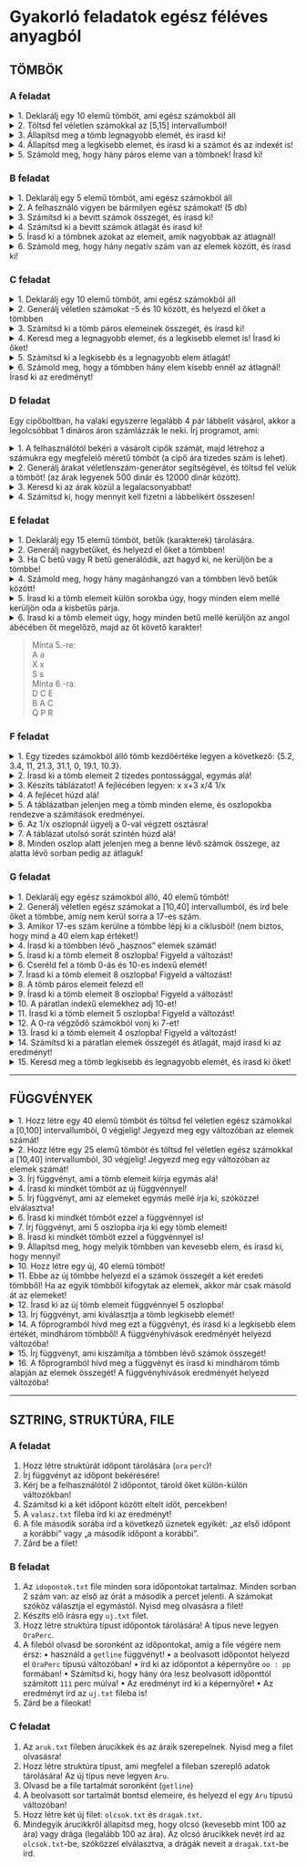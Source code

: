 # Gyakorló feladatok egész féléves anyagból

## TÖMBÖK

### A feladat

<details> <summary>1. Deklarálj egy 10 elemű tömböt, ami egész számokból áll </summary>

```c++
int a[10];
```

</details>

<details> <summary>2. Töltsd fel véletlen számokkal az [5,15] intervallumból! </summary>

```c++
srand(time(0));
for (int i = 0; i < 10; i++) {
    a[i] = 5 + rand() % 11;
    cout << a[i] << " ";
}
cout << endl;
```
</details>

<details> <summary>3. Állapítsd meg a tömb legnagyobb elemét, és írasd ki!</summary>

```c++
int legnagyobb = a[0];
for (int i = 1; i < 10; i++) {
    if (a[i] > legnagyobb) {
        legnagyobb = a[i];
    }
}
cout << "Legnagyobb elem: " << legnagyobb << endl;
```
</details>

<details> <summary>4. Állapítsd meg a legkisebb elemet, és írasd ki a számot és az indexét is! </summary>

```c++
int legkisebb = a[0];
int indkis = 0;
for (int i = 1; i < 10; i++) {
    if (a[i] < legkisebb) {
        legkisebb = a[i];
        indkis = i;
    }
}
cout << "Legkisebb elem: " << legkisebb << " indexe: " << indkis <<endl;
```
</details>

<details> <summary> 5. Számold meg, hogy hány páros eleme van a tömbnek! Írasd ki!
</summary>

```c++
int szamlalo = 0;
for(int i = 0; i < 10; i++) {
    if (a[i] % 2 == 0) {
        szamlalo++;
    }
}
cout << "Paros elemek száma: " << szamlalo << endl;
```
</details>








### B feladat

<details> <summary> 1. Deklarálj egy 5 elemű tömböt, ami egész számokból áll
 </summary>

```c++
int a[5];
```

</details>

<details> <summary> 2. A felhasználó vigyen be bármilyen egész számokat! (5 db)
 </summary>

```c++
cout << "Kérek 5 számot: ";
for (int i = 0; i < 5; i++) {
    cin >> a[i];
}
```

</details>

<details> <summary> 3. Számítsd ki a bevitt számok összegét, és írasd ki!
 </summary>

```c++
int osszeg = 0;
for(int i = 0; i < 5; i++) {
    osszeg += a[i];
}
cout << "A tömb elemeinek összege: " << osszeg << endl;
```

</details>

<details> <summary> 4. Számítsd ki a bevitt számok átlagát és írasd ki!
 </summary>

```c++
double atlag = (double)osszeg / 5;
cout << "A tömb elemeinek átlaga: " << atlag << endl;
```

</details>

<details> <summary> 5. Írasd ki a tömbnek azokat az elemeit, amik nagyobbak az átlagnál!
 </summary>

```c++
cout << "A tömb elemei, amelyek nagyobbak az átlagnál: ";
for(int i = 0; i < 5; i++) {
    if (a[i] > atlag) {
        cout << a[i] << " ";
    }
}
cout << endl;
```

</details>

<details> <summary> 6.	Számold meg, hogy hány negatív szám van az elemek között, és írasd ki!
 </summary>

```c++
cout << "A tömb negatív elemei: ";
for(int i = 0; i < 5; i++) {
    if (a[i] < 0) {
        cout << a[i] << " ";
    }
}
cout << endl;
```

</details>









### C feladat

<details> <summary> 1. Deklarálj egy 10 elemű tömböt, ami egész számokból áll
 </summary>

```c++
int a[10];
```

</details>


<details> <summary> 2. Generálj véletlen számokat -5 és 10 között, és helyezd el őket a tömbben
 </summary>

```c++
cout << "A tömb elemei: ";
srand(time(0));
for (int i = 0; i < 10; i++) {
    a[i] = rand() % 16 - 5;
    cout << a[i] << " ";
}
cout << endl;
```

</details>


<details> <summary> 3. Számítsd ki a tömb páros elemeinek összegét, és írasd ki!
 </summary>

```c++
int osszeg = 0;
for(int i = 0; i < 10; i++) {
    if(a[i] % 2 == 0){
        osszeg += a[i];
    }
}
cout << "A páros elemek összege: " << osszeg <<endl;
```

</details>


<details> <summary> 4. Keresd meg a legnagyobb elemet, és a legkisebb elemet is! Írasd ki őket!
 </summary>

```c++
int legnagyobb = a[0];
int legkisebb = a[0];
for(int i = 1; i < 10; i++) {
    if(a[i] > legnagyobb){
        legnagyobb = a[i];
    }
    if(a[i] < legkisebb){
        legkisebb = a[i];
    }
}
cout << "A legnagyobb elem: " << legnagyobb << endl;
cout << "A legkisebb elem: " << legkisebb << endl;
```

</details>

<details> <summary> 5. Számítsd ki a legkisebb és a legnagyobb elem átlagát!
 </summary>

```c++
double atlag = (legnagyobb + legkisebb) / 2.0;
cout << "A legnagyobb és legkisebb elem átlaga: " << atlag << endl;
```

</details>

<details> <summary> 6. Számold meg, hogy a tömbben hány elem kisebb ennél az átlagnál! Írasd ki az eredményt!
 </summary>

```c++
cout << "A tömb elemei, amelyek kisebbek az átlagnál: ";
for(int i = 0; i < 10; i++) {
    if (a[i] < atlag) {
        cout << a[i] << " ";
    }
}
```

</details>









### D feladat

Egy cipőboltban, ha valaki egyszerre legalább 4 pár lábbelit vásárol, akkor a legolcsóbbat 1 dináros áron számlázzák le neki. Írj programot, ami:

<details> <summary> 1. A felhasználótól bekéri a vásárolt cipők számát, majd létrehoz a számukra egy megfelelő méretű tömböt (a cipő ára tizedes szám is lehet).
 </summary>

```c++
int cipokSzama;
cout << "Add meg a vásárolt cipők számát: ";
cin >> cipokSzama;
double cipok[cipokSzama];
```

</details>

<details> <summary> 2. Generálj árakat véletlenszám-generátor segítségével, és töltsd fel velük a tömböt! (az árak legyenek 500 dinár és 12000 dinár között).
 </summary>

```c++
cout << "A cipők árai: ";
srand(time(0));
for(int i = 0; i < cipokSzama; i++) {
    cipok[i] = rand() % 11501 + 500;
    cout << cipok[i] << " ";
}
cout << endl;
```

</details>

<details> <summary> 3. Keresd ki az árak közül a legalacsonyabbat!
 </summary>

```c++
double legkisebb = cipok[0];
int kisInd = 0;
for(int i = 1; i < cipokSzama; i++) {
    if(cipok[i] < legkisebb){
        legkisebb = cipok[i];
        kisInd = i;
    }
}
cout << "A legolcsóbb cipő ára: " << legkisebb << endl;

```

</details>

<details> <summary> 4. Számítsd ki, hogy mennyit kell fizetni a lábbelikért összesen!
 </summary>

```c++
double osszeg = 0;
for(int i = 0; i < cipokSzama; i++) {
    // Ne felejtsuk el, 
    // hogy a learazas csak akkor ervenyes, 
    // ha 4 vagy tobb cipot vasarolunk!
    if(i == kisInd && cipokSzama >= 4){
        osszeg += 1;
    }
    else {
        osszeg += cipok[i];
    }
}
cout << "Összesen fizetendő: " << osszeg << endl;
```

</details>

### E feladat

<details> <summary> 1. Deklarálj egy 15  elemű  tömböt, betűk (karakterek) tárolására.
 </summary>

```c++
char a[15];
```

</details>

<details> <summary> 2. Generálj nagybetűket, és helyezd el őket a tömbben!
 </summary>

```c++
cout << "A tömb elemei: ";
srand(time(0));
// A ascii kodja 65
// Z ascii kodja 90
for(int i = 0; i < 15; i++) {
    a[i] = rand() % 26 + 65;
    //itt a feladat nem keri
    //hogy kiirjunk, hanem majd az 5. alfeladatban
    //ezert itt csak onellenorzesre iratok ki
    cout << a[i] << " ";
}
cout << endl;
```

</details>


<details> <summary> 3. Ha C betű vagy R betű generálódik, azt hagyd ki, ne kerüljön be a tömbbe!
 </summary>
Az előző alpont megoldását bővítve:

```c++
cout << "A tömb elemei: ";
srand(time(0));
// A ascii kodja 65
// Z ascii kodja 90
for(int i = 0; i < 15; i++) {
    a[i] = rand() % 26 + 65;
//uj resz: ----------v------------
    // ha visszacsokkentjuk az indexet,
    // akkor az elozo helyre probal irni.
    // (viszont aztan a for novel egyet,
    // igy visszakerulunk ugyanoda, ahol most vagyunk)
    // mivel tudjuk, hogy a jelenlegi helyen olyan van,
    // amit nem fogadhatunk el,
    // ezert vissza kell csokkenteni,
    // hogy ugyanoda megegyszer probaljon irni.
    if(a[i] == 'C' || a[i] == 'R') {
        i--;
    }
//uj resz: ----------^------------
    else {
        cout << a[i] << " ";
    }
}
cout << endl;
```

</details>

<details> <summary> 4. Számold meg, hogy hány magánhangzó van a tömbben lévő betűk között!
 </summary>

```c++
int maganDB = 0;
for(int i = 0; i < 15; i++) {
    if(a[i] == 'A' || a[i] == 'E' || a[i] == 'I' || a[i] == 'O' || a[i] == 'U') {
        maganDB++;
    }
}
cout << "Maganhangzok szama: " << maganDB << endl;
```

</details>

<details> <summary> 5. Írasd ki a tömb elemeit külön sorokba úgy, hogy minden elem mellé kerüljön oda a kisbetűs párja.
 </summary>

```c++
for(int i = 0; i < 15; i++) {
    cout << a[i] << " ";
    // A ascii kodja 65, a ascii kodja 97, azaz 97-65 = 32
    // B ascii kodja 66, b ascii kodja 98, azaz 98-66 = 32
    // C ascii kodja 67, c ascii kodja 99, azaz 99-67 = 32
    // ...
    // tehat a kisbetu es nagybetu kozott 32 a kulonbseg
    cout << (char)(a[i] + 32) << endl;
}
cout << endl;
```

</details>

<details> <summary> 6. Írasd ki a tömb elemeit úgy, hogy minden betű mellé kerüljön az angol ábécében őt megelőző, majd az őt követő karakter!
 </summary>

```c++
for(int i = 0; i < 15; i++) {
    //ne felejtsunk el kiterni a szelsoseges esetekre (A, Z)
    //itt ketertelmu a feladat, ilyenkor megkerdezhetitek a tanarnot
    //vagy megcsinaljatok ahogy ti gondolatok

    //en ugy gondoltam, hogy ha A-t vagy Z-t talalunk, 
    //akkor ugy vesszuk, mintha az ABD folytonosan ismetlodne, 
    //tehat az A elott Z van, a Z utan pedig A

    //masik megoldas lenne, hogy ha ilyen szelsosegest talalunk, 
    //akkor kihagyjuk a szomszedos betut, es csak 2 betut irunk ki, 
    //tehat A B, vagy Y Z

    if(a[i] == 'A') {
        cout << "Z A B" << endl;
    } else if (a[i] == 'Z') {
        cout << "Y Z A" << endl;
    } else {
        cout << (char)(a[i] - 1) << " " << a[i] << " " << (char)(a[i] + 1) << endl;
    }
}
```

</details>


>Minta 5.-re:  
A a  
X x  
S s  
Minta 6.-ra:  
D C E  
B A C  
Q P R  

### F feladat

<details> <summary> 1. Egy tizedes számokból álló tömb kezdőértéke legyen a következő: {5.2, 3.4, 11, 21.3, 31.1, 0, 19.1, 10.3}.
 </summary>

```c++
double a[8] = {5.2, 3.4, 11, 21.3, 31.1, 0, 19.1, 10.3};

```

</details>

<details> <summary> 2. Írasd ki a tömb elemeit 2 tizedes pontossággal, egymás alá!
 </summary>

```c++
cout << fixed << showpoint;
cout.precision(2);
for(int i = 0; i < 8; i++) {
    cout << a[i] << endl;
}
```

</details>

<details> <summary> 3. Készíts táblázatot! A fejlécében legyen:  x x+3 x/4 1/x
 </summary>

```c++
cout << "x\tx+3\tx/4\t1/x" << endl;
```

</details>

<details> <summary> 4. A fejlécet húzd alá!
 </summary>

```c++
cout << "-----------------------------" << endl;
```

</details>

<details> <summary> 5. A táblázatban jelenjen meg a tömb minden eleme, és oszlopokba rendezve a számítások eredményei.
 </summary>

```c++
for(int i = 0; i < 8; i++) {
    cout << a[i] << "\t" << a[i] + 3 << "\t" << a[i] / 4 << "\t" << 1 / a[i] << endl;
}
```

</details>

<details> <summary> 6. Az 1/x oszlopnál ügyelj a 0-val végzett osztásra!
 </summary>
Ami eddig a for-ban volt, most if-be is kerül, és szétágazunk: if-else. Az else ágban van az új rész.

```c++
for(int i = 0; i < 8; i++) {
    if(a[i] != 0) {
        cout << a[i] << "\t" << a[i] + 3 << "\t" << a[i] / 4 << "\t" << 1 / a[i] << endl;
    }
    else {
        cout << a[i] << "\t" << a[i] + 3 << "\t" << a[i] / 4 << "\t" << "Hiba!" << endl;
    }
}
```

</details>

<details> <summary> 7. A táblázat utolsó sorát szintén húzd alá!
 </summary>

```c++
cout << "-----------------------------" << endl;
```

</details>

<details> <summary> 8. Minden oszlop alatt jelenjen meg a benne lévő számok összege, az alatta lévő sorban pedig az átlaguk!
 </summary>

```c++
double osszeg = 0;
double plusz3Osszeg = 0;
double per4Osszeg = 0;
double egyPerOsszeg = 0;
int egyPerDB = 0;
for(int i = 0; i < 8; i++) {
    osszeg += a[i];
    plusz3Osszeg += a[i] + 3;
    per4Osszeg += a[i] / 4;
    if(a[i] != 0) {
        egyPerOsszeg += 1 / a[i];
        egyPerDB++;
    }
}

cout << osszeg << "\t" << plusz3Osszeg << "\t" << per4Osszeg << "\t" << egyPerOsszeg << endl;

double atlag = osszeg / 8;
double plusz3Atlag = plusz3Osszeg / 8;
double per4Atlag = per4Osszeg / 8;
double egyPerAtlag = egyPerOsszeg / egyPerDB;

cout << atlag << "\t" << plusz3Atlag << "\t" << per4Atlag << "\t" << egyPerAtlag << endl;

```

</details>

### G feladat

<details> <summary> 1. Deklarálj egy egész számokból álló, 40 elemű tömböt!
 </summary>

```c++
int a[40];
```

</details>

<details> <summary> 2. Generálj véletlen egész számokat a [10,40] intervallumból, és írd bele őket a tömbbe, amíg nem kerül sorra a 17-es szám.
 </summary>

```c++
int ind = 0;
srand(time(0));
do {
    a[ind] = rand() % 31 + 10;
    ind++;
} while (a[ind - 1] != 17 && ind < 40);
```

</details>

<details> <summary> 3. Amikor 17-es szám kerülne a tömbbe lépj ki a ciklusból! (nem biztos, hogy mind a 40 elem kap értéket!)
 </summary>

```c++
// A feladatbol ugy ertem, hogy a 17 mar ne szamitson "hasznosnak".
// Igy a 17 valojaban benne van a tombben, de nem szamit a hasznosok hoze.
// A ciklusbol kilepest megcsinaltuk a 2. alfeladatban.
if(a[ind - 1] == 17) {
    ind--;
}
```

</details>

<details> <summary> 4. Írasd ki a tömbben lévő „hasznos” elemek számát!
 </summary>

```c++
cout << "A tombben " << ind << " hasznos elem van." << endl;

```

</details>

<details> <summary> 5. Írasd ki a tömb elemeit 8 oszlopba! Figyeld a változást!
 </summary>

```c++
cout << endl;
for(int i = 0; i < ind; i++) {
    cout << a[i] << " ";
    if(i % 8 == 7) {
        cout << endl;
    }
}
cout << endl;
```

</details>

<details> <summary> 6. Cseréld fel a tömb 0-ás és 10-es indexű elemét!
 </summary>

```c++
//a 10es indexu mar a 11. elem
if(ind >= 11) {
    int csere = a[10];
    a[10] = a[0];
    a[0] = csere;
}
```

</details>

<details> <summary> 7. Írasd ki a tömb elemeit 8 oszlopba! Figyeld a változást!
 </summary>

```c++
cout << endl;
for(int i = 0; i < ind; i++) {
    cout << a[i] << " ";
    if(i % 8 == 7) {
        cout << endl;
    }
}
cout << endl;
```

</details>

<details> <summary> 8. A tömb páros elemeit felezd el!
 </summary>

```c++
for(int i = 0; i < ind; i++) {
    if(a[i] % 2 == 0) {
        a[i] /= 2;
    }
}
```

</details>

<details> <summary> 9. Írasd ki a tömb elemeit 8 oszlopba! Figyeld a változást!
 </summary>

```c++
cout << endl;
for(int i = 0; i < ind; i++) {
    cout << a[i] << " ";
    if(i % 8 == 7) {
        cout << endl;
    }
}
cout << endl;
```

</details>

<details> <summary> 10. A páratlan indexű elemekhez adj 10-et!
 </summary>

```c++
for(int i = 0; i < ind; i++) {
    if(i % 2 == 1) {
        a[i] += 10;
    }
}
```

</details>

<details> <summary> 11. Írasd ki a tömb elemeit 5 oszlopba! Figyeld a változást!
 </summary>

```c++
cout << endl;
for(int i = 0; i < ind; i++) {
    cout << a[i] << " ";
    if(i % 5 == 4) {
        cout << endl;
    }
}
cout << endl;
```

</details>

<details> <summary> 12. A 0-ra végződő számokból vonj ki 7-et!
 </summary>

```c++
for (int i = 0; i < ind; i++) {
    if(a[i] % 10 == 0) {
        a[i] -= 7;
    }
}
```

</details>

<details> <summary> 13. Írasd ki a tömb elemeit 4 oszlopba! Figyeld a változást!
 </summary>

```c++
cout << endl;
for(int i = 0; i < ind; i++) {
    cout << a[i] << " ";
    if(i % 4 == 3) {
        cout << endl;
    }
}
cout << endl;
```

</details>

<details> <summary> 14. Számítsd ki a páratlan elemek összegét és átlagát, majd írasd ki az eredményt!
 </summary>

```c++
int paratlanOsszeg = 0;
int paratlanDB = 0;
for(int i = 0; i < ind; i++) {
    if(a[i] % 2 == 1) {
        paratlanOsszeg += a[i];
        paratlanDB++;
    }
}
double paratlanAtlag = paratlanOsszeg * 1.00 / paratlanDB;
cout << "A paratlan szamok osszege: " << paratlanOsszeg << endl;
cout << "A paratlan szamok atlaga: " << paratlanAtlag << endl;

```

</details>

<details> <summary> 15. Keresd meg a tömb legkisebb és legnagyobb elemét, és írasd ki őket!
 </summary>

```c++
int legkisebb = a[0];
int legnagyobb = a[0];
for(int i = 1; i < ind; i++) {
    if(a[i] < legkisebb) {
        legkisebb = a[i];
    }
    if(a[i] > legnagyobb) {
        legnagyobb = a[i];
    }
}
cout << "A legkisebb elem: " << legkisebb << endl;
cout << "A legnagyobb elem: " << legnagyobb << endl;
```

</details>


---

## FÜGGVÉNYEK

<details> <summary> 1. Hozz létre egy 40 elemű tömböt és töltsd fel véletlen egész számokkal a [0,100] intervallumból, 0 végjelig!  Jegyezd meg egy változóban az elemek számát! </summary>

```c++
int a[40];
int indA = 0;
srand(time(0));
do {
    a[indA] = rand() % 101;
    indA++;
} while (a[indA - 1] != 0 && indA < 40);
```

</details>

<details> <summary> 2. Hozz létre egy 25 elemű tömböt és töltsd fel véletlen egész számokkal a [10,40] intervallumból, 30 végjelig! Jegyezd meg egy változóban az elemek számát! </summary>

```c++
int b[25];
int indB = 0;
srand(time(0));
do {
    b[indB] = rand() % 31 + 10;
    indB++;
} while (b[indB - 1] != 30 && indB < 25);
```

</details>

<details> <summary> 3. Írj függvényt, ami a tömb elemeit kiírja egymás alá! </summary>

```c++
void kiir1(int *a, int n) {
    for(int i = 0; i < n; i++) {
        cout << a[i] << endl;
    }
    //habar nem resze a feladatnak, sokkal atlathatobb lesz a kiiras, ha elvalasztjuk
    cout << "--------------------------------" << endl;
}
```

</details>

<details> <summary> 4. Írasd ki mindkét tömböt az új függvénnyel! </summary>

```c++
cout << "Az elso tomb: " << endl;
kiir1(a, indA);
cout << "A masodik tomb: " << endl;
kiir1(b, indB);
```

</details>

<details> <summary> 5. Írj függvényt, ami az elemeket egymás mellé írja ki, szóközzel elválasztva! </summary>

```c++
void kiir2(int *a, int n) {
    for(int i = 0; i < n; i++) {
        cout << a[i] << " ";
    }
    cout << "\n--------------------------------" << endl;
}
```

</details>

<details> <summary> 6. Írasd ki mindkét tömböt ezzel a függvénnyel is! </summary>

```c++
cout << "Az elso tomb: " << endl;
kiir2(a, indA);
cout << "A masodik tomb: " << endl;
kiir2(b, indB);
```

</details>

<details> <summary> 7. Írj függvényt, ami 5 oszlopba írja ki egy tömb elemeit! </summary>

```c++
void kiir3(int *a, int n) {
    for(int i = 0; i < n; i++) {
        cout << a[i] << " ";
        if(i % 5 == 4) {
            cout << endl;
        }
    }
    cout << "\n--------------------------------" << endl;
}
```

</details>

<details> <summary> 8. Írasd ki mindkét tömböt ezzel a függvénnyel is! </summary>

```c++
cout << "Az elso tomb: " << endl;
kiir3(a, indA);
cout << "A masodik tomb: " << endl;
kiir3(b, indB);

```

</details>

<details> <summary> 9. Állapítsd meg, hogy melyik tömbben van kevesebb elem, és írasd ki, hogy mennyi! </summary>

```c++
if(indA > indB) {
    cout << "A masodik tombben van kevesebb elem, ami " << indB << " db." << endl;
} else if(indA < indB) {
    cout << "Az elso tombben van kevesebb elem, ami " << indA << " db." << endl;
} else {
    cout << "A ket tombben ugyanannyi elem van, ami " << indA << " db." << endl;
}
```

</details>

<details> <summary> 10. Hozz létre egy új, 40 elemű tömböt! </summary>

```c++
int ossz[40];
```

</details>

<details> <summary> 11. Ebbe az új tömbbe helyezd el a számok összegét a két eredeti tömbből! Ha az egyik tömbből kifogytak az elemek, akkor már csak másold át az elemeket! </summary>

```c++
//ameddig mindkettoben vannak elemek, addig az osszeguk kell
for(int i = 0; i < (min(indA, indB)); i++) {
    ossz[i] = a[i] + b[i];
}
//amikor mar az egyikbol elfogyott, akkor csak atadjuk a tobbi elemet
for(int i = min(indA, indB); i < max(indA, indB); i++) {
    if(indA > indB) {
        ossz[i] = a[i];
    } else {
        ossz[i] = b[i];
    }
}
```

</details>

<details> <summary> 12. Írasd ki az új tömb elemeit függvénnyel 5 oszlopba! </summary>

```c++
cout << "Az osszeg tomb: " << endl;
kiir3(ossz, max(indA, indB));
```

</details>

<details> <summary> 13. Írj függvényt, ami kiválasztja a tömb legkisebb elemét! </summary>

```c++
int kis(int *a, int n) {
    int min = a[0];
    for(int i = 1; i < n; i++) {
        if(a[i] < min) {
            min = a[i];
        }
    }
    return min;
}
```

</details>

<details> <summary> 14. A főprogramból hívd meg ezt a függvényt, és írasd ki a legkisebb elem értékét, mindhárom tömbből! A függvényhívások eredményét helyezd változóba! </summary>

```c++
int kisA = kis(a, indA);
int kisB = kis(b, indB);
int kisOsszeg = kis(ossz, max(indA, indB));
cout << "Az elso tomb legkisebb eleme: " << kisA << endl;
cout << "A masodik tomb legkisebb eleme: " << kisB << endl;
cout << "Az osszeg tomb legkisebb eleme: " << kisOsszeg << endl;
```

</details>

<details> <summary> 15. Írj függvényt, ami kiszámítja a tömbben lévő számok összegét! </summary>

```c++
int osszeg (int *a, int n) {
    int sum = 0;
    for(int i = 0; i < n; i++) {
        sum += a[i];
    }
    return sum;
}
```

</details>

<details> <summary> 16. A főprogramból hívd meg a függvényt és írasd ki mindhárom tömb alapján az elemek összegét! A függvényhívások eredményét helyezd változóba! </summary>

```c++
int osszA = osszeg(a, indA);
int osszB = osszeg(b, indB);
int osszOsszeg = osszeg(ossz, max(indA, indB));
cout << "Az elso tomb osszege: " << osszA << endl;
cout << "A masodik tomb osszege: " << osszB << endl;
cout << "Az osszeg tomb osszege: " << osszOsszeg << endl;
```

</details>

---

## SZTRING, STRUKTÚRA, FILE

### A feladat

1. Hozz létre struktúrát időpont tárolására (`ora` `perc`)!
2. Írj függvényt az időpont bekérésére!
3. Kérj be a felhasználótól 2 időpontot, tárold őket külön-külön változókban!
4. Számítsd ki a két időpont között eltelt időt, percekben!
5. A `valasz.txt` fileba írd ki az eredményt!
6. A file második sorába írd a következő üznetek egyikét: „az első időpont a korábbi” vagy „a második időpont a korábbi”.
7. Zárd be a filet!

### B feladat

1. Az `idopontok.txt` file minden sora időpontokat tartalmaz. Minden sorban 2 szám van: az első az órát a második a percet jelenti. A számokat szóköz választja el egymástól. Nyisd meg olvasásra a filet!
2. Készíts elő írásra egy `uj.txt` filet.
3. Hozz létre struktúra típust időpontok tárolására! A típus neve legyen `OraPerc`.
4. A fileból olvasd be soronként az időpontokat, amíg a file végére nem érsz:
• használd  a `getline` függvényt!
• a beolvasott időpontot helyezd el `OraPerc` típusú változóban!
• írd ki az időpontot a képernyőre `oo : pp` formában!
• Számítsd ki, hogy hány óra lesz beolvasott időponttól számított `111` perc múlva!
• Az eredményt írd ki a képernyőre!
• Az eredményt írd az `uj.txt` fileba is!
5. Zárd be a fileokat!

### C feladat

1. Az `aruk.txt` fileben árucikkek és az áraik szerepelnek. Nyisd meg a filet olvasásra!
2. Hozz létre struktúra típust, ami megfelel a fileban szereplő adatok tárolására! Az új típus neve legyen `Aru`.
3. Olvasd be a file tartalmát soronként (`getline`)
4. A beolvasott sor tartalmát bontsd elemeire, és helyezd el egy `Aru` típusú változóban!
5. Hozz létre két új filet: `olcsok.txt` és `dragak.txt`.
6. Mindegyik árucikkről állapítsd meg, hogy olcsó (kevesebb mint 100 az ára) vagy drága (legalább 100 az ára). Az olcsó árucikkek nevét írd az `olcsok.txt`-be, szóközzel elválasztva, a drágák neveit a `dragak.txt`-be írd.
